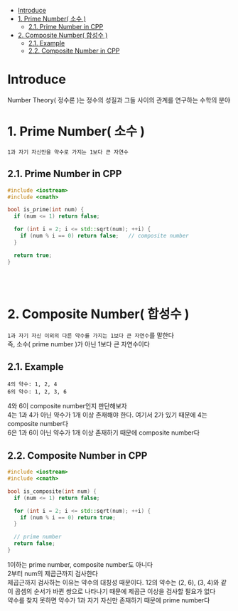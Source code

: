 - [Introduce](#introduce)
- [1. Prime Number( 소수 )](#1-prime-number-소수-)
  - [2.1. Prime Number in CPP](#21-prime-number-in-cpp)
- [2. Composite Number( 합성수 )](#2-composite-number-합성수-)
  - [2.1. Example](#21-example)
  - [2.2. Composite Number in CPP](#22-composite-number-in-cpp)

   

# Introduce
Number Theory( 정수론 )는 정수의 성질과 그들 사이의 관계를 연구하는 수학의 분야   


# 1. Prime Number( 소수 )
`1과 자기 자신만을 약수로 가지는 1보다 큰 자연수`   

## 2.1. Prime Number in CPP
```cpp
#include <iostream>
#include <cmath>

bool is_prime(int num) {
  if (num <= 1) return false;

  for (int i = 2; i <= std::sqrt(num); ++i) {
    if (num % i == 0) return false;   // composite number
  }

  return true;
}
```


<br><br>


# 2. Composite Number( 합성수 )
`1과 자기 자신 이외의 다른 약수를 가지는 1보다 큰 자연수`를 말한다   
즉, 소수( prime number )가 아닌 1보다 큰 자연수이다   

## 2.1. Example
```
4의 약수: 1, 2, 4
6의 약수: 1, 2, 3, 6
```
4와 6이 composite number인지 판단해보자   
4는 1과 4가 아닌 약수가 1개 이상 존재해야 한다. 여기서 2가 있기 때문에 4는 composite number다   
6은 1과 6이 아닌 약수가 1개 이상 존재하기 때문에 composite number다   

## 2.2. Composite Number in CPP
```cpp
#include <iostream>
#include <cmath>

bool is_composite(int num) {
  if (num <= 1) return false;

  for (int i = 2; i <= std::sqrt(num); ++i) {
    if (num % i == 0) return true;
  }

  // prime number
  return false;
}
```
1이하는 prime number, composite number도 아니다   
2부터 num의 제곱근까지 검사한다   
제곱근까지 검사하는 이유는 약수의 대칭성 때문이다. 12의 약수는 (2, 6), (3, 4)와 같이 곱셈의 순서가 바뀐 쌍으로 나타나기 때문에 제곱근 이상을 검사할 필요가 없다   
약수를 찾지 못하면 약수가 1과 자기 자신만 존재하기 때문에 prime number다   
